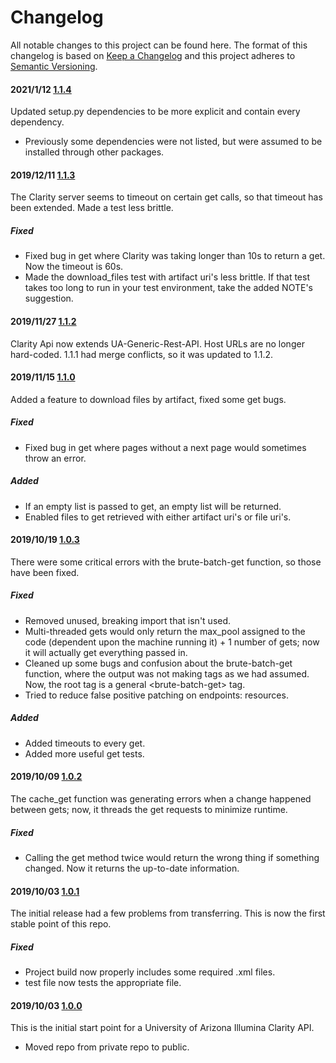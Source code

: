 # Changelog

All notable changes to this project can be found here.
The format of this changelog is based on [Keep a Changelog](https://keepachangelog.com/en/1.0.0/) and this project adheres to [Semantic Versioning](https://semver.org/spec/v2.0.0.html).

#### 2021/1/12 [1.1.4](https://github.com/UACoreFacilitiesIT/UA-Clarity-API)

Updated setup.py dependencies to be more explicit and contain every dependency.

- Previously some dependencies were not listed, but were assumed to be installed through other packages.

#### 2019/12/11 [1.1.3](https://github.com/UACoreFacilitiesIT/UA-Clarity-API)

The Clarity server seems to timeout on certain get calls, so that timeout has been extended. Made a test less brittle.

##### Fixed

- Fixed bug in get where Clarity was taking longer than 10s to return a get. Now the timeout is 60s.
- Made the download_files test with artifact uri's less brittle. If that test takes too long to run in your test environment, take the added NOTE's suggestion.

#### 2019/11/27 [1.1.2](https://github.com/UACoreFacilitiesIT/UA-Clarity-API/commit/95d0a4f9c8fda5884e1bb25134c08e826ee18464)

Clarity Api now extends UA-Generic-Rest-API. Host URLs are no longer hard-coded. 1.1.1 had merge conflicts, so it was updated to 1.1.2.

#### 2019/11/15 [1.1.0](https://github.com/UACoreFacilitiesIT/UA-Clarity-API/commit/37ba54bee86aff7350a8330f3567f1fda8053fa8)

Added a feature to download files by artifact, fixed some get bugs.

##### Fixed

- Fixed bug in get where pages without a next page would sometimes throw an error.

##### Added

- If an empty list is passed to get, an empty list will be returned.
- Enabled files to get retrieved with either artifact uri's or file uri's.

#### 2019/10/19 [1.0.3](https://github.com/UACoreFacilitiesIT/UA-Clarity-API/commit/fa9fd2b9610c14133c056d4c02ca2fbb4076d6bd)

There were some critical errors with the brute-batch-get function, so those have been fixed.

##### Fixed

- Removed unused, breaking import that isn't used.
- Multi-threaded gets would only return the max_pool assigned to the code (dependent upon the machine running it) + 1 number of gets; now it will actually get everything passed in.
- Cleaned up some bugs and confusion about the brute-batch-get function, where the output was not making tags as we had assumed. Now, the root tag is a general \<brute-batch-get> tag.
- Tried to reduce false positive patching on endpoints: resources.

##### Added

- Added timeouts to every get.
- Added more useful get tests.

#### 2019/10/09 [1.0.2](https://github.com/UACoreFacilitiesIT/UA-Clarity-API/commit/10d253d7d0390afaccfbd9165839fb03e06ed1e6)

The cache_get function was generating errors when a change happened between gets; now, it threads the get requests to minimize runtime.

##### Fixed

- Calling the get method twice would return the wrong thing if something changed. Now it returns the up-to-date information.

#### 2019/10/03 [1.0.1](https://github.com/UACoreFacilitiesIT/UA-Clarity-API/commit/032e5cc8c745e20e388b7f89b28a516f7e3cdbe5)

The initial release had a few problems from transferring. This is now the first stable point of this repo.

##### Fixed

- Project build now properly includes some required .xml files.
- test file now tests the appropriate file.

#### 2019/10/03 [1.0.0](https://github.com/UACoreFacilitiesIT/UA-Clarity-API/commit/1ea00740cadcc5569988163f0db4e901bde9ab04)

This is the initial start point for a University of Arizona Illumina Clarity API.

- Moved repo from private repo to public.
